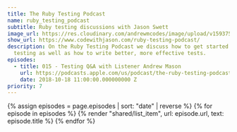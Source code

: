 ```yaml
---
title: The Ruby Testing Podcast
name: ruby_testing_podcast
subtitle: Ruby testing discussions with Jason Swett
image_url: https://res.cloudinary.com/andrewmcodes/image/upload/v1593758052/podcasts/ruby-testing-podcast.jpg
show_url: https://www.codewithjason.com/ruby-testing-podcast/
description: On the Ruby Testing Podcast we discuss how to get started with
  testing as well as how to write better, more effective tests.
episodes:
  - title: 015 - Testing Q&A with Listener Andrew Mason
    url: https://podcasts.apple.com/us/podcast/the-ruby-testing-podcast/id1385192624?i=1000422112280
    date: 2018-10-18 11:00:00.000000000 Z
priority: 7
---
```


{% assign episodes = page.episodes | sort: "date" | reverse %}
{% for episode in episodes %}
{% render "shared/list_item", url: episode.url, text: episode.title %}
{% endfor %}
